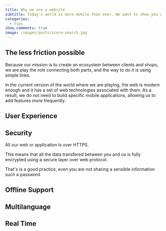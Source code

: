 ```yaml
---
title: Why we are a website
subtitle: Today's world is more mobile than ever. We want to show you why we believe web is the platform.
categories:
  - tips
show_comments: true
image: /images/posts/score-search.jpg
---
```


## The less friction possible

Because our mission is to create an ecosystem between clients and shops, we are play the role connecting both parts, and the way to do it is using simple links.

In the current version of the world where we are playing, the web is modern enough and it has a set of web technologies associated with them. As a result, we do not need to build specific mobile applications, allowing us to add features more frequently.

## User Experience

## Security

All our web or application is over HTTPS.

This means that all the data transfered between you and us is fully encrypted using a secure layer over web protocol.

That's is a good practice, even you are not sharing a sensible information such a password.

## Offline Support

## Multilanguage
## Real Time

